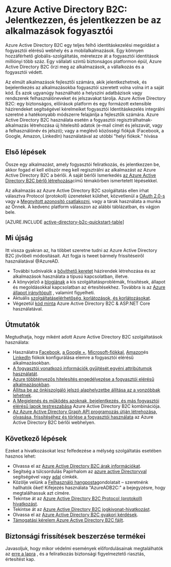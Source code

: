 <properties
    pageTitle="Azure Active Directory B2C: Áttekintés |} Microsoft Azure"
    description="Az Azure Active Directory B2C fogyasztói elérésű alkalmazások fejlesztéséhez"
    services="active-directory-b2c"
    documentationCenter=""
    authors="swkrish"
    manager="mbaldwin"
    editor="bryanla"/>

<tags
    ms.service="active-directory-b2c"
    ms.workload="identity"
    ms.tgt_pltfrm="na"
    ms.devlang="na"
    ms.topic="hero-article"
    ms.date="07/24/2016"
    ms.author="swkrish"/>

# <a name="azure-active-directory-b2c-sign-up-and-sign-in-consumers-in-your-applications"></a>Azure Active Directory B2C: Jelentkezzen, és jelentkezzen be az alkalmazások fogyasztói

Azure Active Directory B2C egy teljes felhő identitáskezelési megoldást a fogyasztói elérésű webhely és a mobilalkalmazások. Egy könnyen hozzáférhető globális-szolgáltatás, méretezze át a fogyasztói identitások milliónyi több száz. Egy vállalati szintű biztonságos platformon épül, Azure Active Directory B2C őrzi meg az alkalmazások, a vállalkozás és a fogyasztói védett.

Az elmúlt alkalmazások fejlesztői számára, akik jelentkezhetnek, és bejelentkezés az alkalmazásokba fogyasztói szeretett volna volna írt a saját kód. És azok ugyanúgy használható a helyszíni adatbázisok vagy rendszerek felhasználóneveket és jelszavakat tárolja. Azure Active Directory B2C: egy biztonságos, előírások platform és egy formázott extensible házirendeket segítségével kérelmeiket fogyasztói Identitáskezelés integrálni szeretné a hatékonyabb módszerre felajánlja a fejlesztők számára. Azure Active Directory B2C használata esetén a fogyasztói regisztrálhatnak-alkalmazás létrehozása új hitelesítő adatok (e-mail címét és jelszavát, vagy a felhasználónév és jelszó); vagy a meglévő közösségi fiókjuk (Facebook, a Google, Amazon, LinkedIn) használatával az utóbbi "helyi fiókok." hívása

## <a name="get-started"></a>Első lépések

Össze egy alkalmazást, amely fogyasztói feliratkozás, és jelentkezzen be, akkor fogad el kell először meg kell regisztrálni az alkalmazást az Azure Active Directory B2C a bérlői. A saját bérlői Ismerkedés [az Azure Active Directory B2C bérlő létrehozása](active-directory-b2c-get-started.md)című témakörben ismertetett lépésekkel.

Az alkalmazás az Azure Active Directory B2C szolgáltatás ellen írhat választva Protocol (protokoll) üzeneteket küldhet, közvetlenül a [OAuth 2.0-s](active-directory-b2c-reference-protocols.md#oauth2-authorization-code-flow) vagy a [Megnyitott azonosító csatlakozni](active-directory-b2c-reference-protocols.md#openid-connect-sign-in-flow), vagy a tárak használata a munka az Önnek. A kedvenc platform válasszon az alábbi táblázatban, és vágjon bele.

[AZURE.INCLUDE [active-directory-b2c-quickstart-table](../../includes/active-directory-b2c-quickstart-table.md)]

## <a name="whats-new"></a>Mi újság

Itt vissza gyakran az, ha többet szeretne tudni az Azure Active Directory B2C jövőbeli módosításait. Azt fogja is tweet bármely frissítéseiről használatával @AzureAD.

- További tudnivalók a [bővíthető keretet](active-directory-b2c-reference-policies.md) házirendek létrehozása és az alkalmazások használata a típusú kapcsolatban, illetve.
- A könyvjelző a [blogjának](https://blogs.msdn.microsoft.com/azureadb2c/) a kis szolgáltatásproblémák, frissítések, állapot és megoldásokkal kapcsolatban az értesítésekhez. Továbbra is az [Azure állapot irányítópult](https://azure.microsoft.com/status/) , valamint figyelheti.
- Aktuális [szolgáltatáselérhetőség, korlátozások, és korlátozásokat](active-directory-b2c-limitations.md).
- Végezetül [kód minta](https://github.com/Azure-Samples/active-directory-dotnet-webapp-openidconnect-aspnetcore-b2c) Azure Active Directory B2C & ASP.NET Core használatával.

## <a name="how-to-articles"></a>Útmutatók

Megtudhatja, hogy miként adott Azure Active Directory B2C szolgáltatások használata:

- Használatra [Facebook](active-directory-b2c-setup-fb-app.md), [a Google +](active-directory-b2c-setup-goog-app.md), [Microsoft-fiókkal](active-directory-b2c-setup-msa-app.md), [Amazon](active-directory-b2c-setup-amzn-app.md)és [LinkedIn](active-directory-b2c-setup-li-app.md) fiókok konfigurálása elemre a fogyasztói elérésű alkalmazásokban.
- [A fogyasztói vonatkozó információk gyűjtését egyéni attribútumok használatát](active-directory-b2c-reference-custom-attr.md).
- [Azure többtényezős hitelesítés engedélyezése a fogyasztói elérésű alkalmazásokban](active-directory-b2c-reference-mfa.md).
- [Állítsa be az önkiszolgáló jelszó alaphelyzetbe állítása az a vonzóbbak lehetnek](active-directory-b2c-reference-sspr.md).
- [A Megjelenés és működés azoknak, bejelentkezés, és más fogyasztói elérésű lapok testreszabása](active-directory-b2c-reference-ui-customization.md) Azure Active Directory B2C kombinációja.
- [Az Azure Active Directory Graph API programozás útján létrehozása, olvasása, frissítéséhez és törlése a fogyasztói használata](active-directory-b2c-devquickstarts-graph-dotnet.md) az Azure Active Directory B2C bérlői webhelyen.

## <a name="next-steps"></a>Következő lépések

Ezeket a hivatkozásokat lesz felfedezése a mélység szolgáltatás esetében hasznos lehet:

- Olvassa el az [Azure Active Directory B2C árak információkat](https://azure.microsoft.com/pricing/details/active-directory-b2c/).
- Segítség a túlcsordulás Papírhalom az [azure active Directoryval](http://stackoverflow.com/questions/tagged/azure-active-directory) segítségével vagy [adal](http://stackoverflow.com/questions/tagged/adal) címkék.
- Közölje velünk a [Felhasználó hangposta](https://feedback.azure.com/forums/169401-azure-active-directory/)gondolatait – szeretnénk hallhatók őket! Kifejezés használata "AzureADB2C:" a bejegyzésre, hogy megtalálhassuk azt címére.
- Tekintse át az [Azure Active Directory B2C Protocol (protokoll) hivatkozást](active-directory-b2c-reference-protocols.md).
- Tekintse át az [Azure Active Directory B2C jogkivonat-hivatkozást](active-directory-b2c-reference-tokens.md).
- Olvassa el az [Azure Active Directory B2C gyakori kérdések](active-directory-b2c-faqs.md).
- [Támogatási kérelem Azure Active Directory B2C fájlt](active-directory-b2c-support.md).

## <a name="get-security-updates-for-our-products"></a>Biztonsági frissítések beszerzése termékei

Javasoljuk, hogy mikor védelmi események előfordulásainak megtalálhatók az [erre a lapra](https://technet.microsoft.com/security/dd252948) , és a feliratkozás biztonsági figyelmeztető riasztás, értesítést kap.
